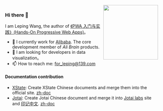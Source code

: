 <img align="right" src="https://user-images.githubusercontent.com/11046969/148767288-335581aa-1b72-49ea-b7d8-839e1bd5d132.png" height="180" />

### Hi there 👋

I am Leping Wang, the author of [《PWA 入门与实践》(Hands-On Progressive Web Apps)](https://item.jd.com/12855174.html)。

- 🔭 I currently work for [Alibaba](https://github.com/alibaba). The core development member of *Ali Brain* products.
- 👯 I am looking for developers in data visualization。
- 📫 How to reach me: for_leping@139.com

<!--
**lecepin/lecepin** is a ✨ _special_ ✨ repository because its `README.md` (this file) appears on your GitHub profile.

Here are some ideas to get you started:

- 🔭 I’m currently working on ...
- 🌱 I’m currently learning ...
- 👯 I’m looking to collaborate on ...
- 🤔 I’m looking for help with ...
- 💬 Ask me about ...
- 📫 How to reach me: leping086@vip.qq.com
- 😄 Pronouns: ...
- ⚡ Fun fact: ...


-->


#### Documentation contribution

- [XState](https://xstate.js.org/): Create XState Chinese documents and merge them into the official site. [zh-doc](https://xstate.js.org/docs/zh/)
- [Jotai](https://jotai.org/): Create Jotai Chinese document and merge it into [Jotai labs](https://github.com/jotaijs) site and [印记中文](https://github.com/docschina). [zh-doc](https://jotai.jscn.org/)
